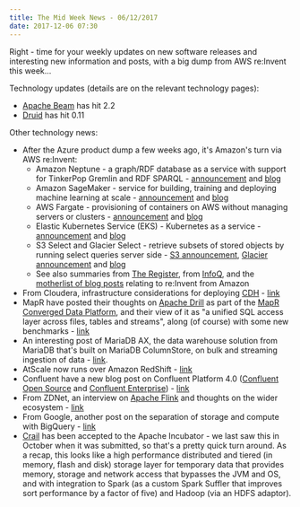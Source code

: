 ```yaml
---
title: The Mid Week News - 06/12/2017
date: 2017-12-06 07:30
---
```

Right - time for your weekly updates on new software releases and interesting new information and posts, with a big dump from AWS re:Invent this week...
<!--more-->

Technology updates (details are on the relevant technology pages):

* [Apache Beam](/technologies/apache-beam/) has hit 2.2
* [Druid](/technologies/druid/) has hit 0.11

Other technology news:

* After the Azure product dump a few weeks ago, it's Amazon's turn via AWS re:Invent:
  * Amazon Neptune - a graph/RDF database as a service with support for TinkerPop Gremlin and RDF SPARQL - [announcement](https://aws.amazon.com/about-aws/whats-new/2017/11/amazon-neptune-fast-reliable-graph-database-built-for-the-cloud/) and [blog](https://aws.amazon.com/blogs/aws/amazon-neptune-a-fully-managed-graph-database-service/)
  * Amazon SageMaker - service for building, training and deploying machine learning at scale - [announcement](https://aws.amazon.com/about-aws/whats-new/2017/11/introducing-amazon-sagemaker/) and [blog](https://aws.amazon.com/blogs/aws/sagemaker/)
  * AWS Fargate - provisioning of containers on AWS without managing servers or clusters - [announcement](https://aws.amazon.com/about-aws/whats-new/2017/11/introducing-aws-fargate-a-technology-to-run-containers-without-managing-infrastructure/) and [blog](https://aws.amazon.com/blogs/aws/aws-fargate/)
  * Elastic Kubernetes Service (EKS) - Kubernetes as a service - [announcement](https://aws.amazon.com/about-aws/whats-new/2017/11/introducing-amazon-elastic-container-service-for-kubernetes/) and [blog](https://aws.amazon.com/blogs/aws/amazon-elastic-container-service-for-kubernetes/)
  * S3 Select and Glacier Select - retrieve subsets of stored objects by running select queries server side - [S3 announcement](https://aws.amazon.com/about-aws/whats-new/2017/11/amazon-s3-select-is-now-available-in-limited-preview/), [Glacier announcement](https://aws.amazon.com/about-aws/whats-new/2017/11/amazon-glacier-select-makes-big-data-analytics-of-archive-data-possible/) and [blog](https://aws.amazon.com/blogs/aws/s3-glacier-select/)
  * See also summaries from [The Register](https://www.theregister.co.uk/2017/11/29/amazon_aws_kubernetes/), from [InfoQ](https://www.infoq.com/news/2017/12/aws-reinvent-day-one), and the [motherlist of blog posts](https://aws.amazon.com/blogs/aws/category/events/reinvent/) relating to re:Invent from Amazon
* From Cloudera, infrastructure considerations for deploying [CDH](/technologies/cloudera-cdh/) - [link](http://blog.cloudera.com/blog/2017/11/deploy-cloudera-edh-clusters-like-a-boss-revamped-part-1/)
* MapR have posted their thoughts on [Apache Drill](/technologies/apache-drill/) as part of the [MapR Converged Data Platform](/technologies/mapr-converged-data-platform/), and their view of it as "a unified SQL access layer across files, tables and streams", along (of course) with some new benchmarks - [link](https://community.mapr.com/community/products/blog/2017/11/29/apache-drill-version-111-on-mapr-release-overview)
* An interesting post of MariaDB AX, the data warehouse solution from MariaDB that's built on MariaDB ColumnStore, on bulk and streaming ingestion of data - [link](https://mariadb.com/resources/blog/real-time-data-streaming-mariadb-ax).
* AtScale now runs over Amazon RedShift - [link](http://blog.atscale.com/atscale_aws_redshift)
* Confluent have a new blog post on Confluent Platform 4.0 ([Confluent Open Source](/technologies/confluent-open-source/) and [Confluent Enterprise](/technologies/confluent-enterprise/)) - [link](https://www.confluent.io/blog/introducing-confluent-platform-4-0/)
* From ZDNet, an interview on [Apache Flink](/technologies/apache-flink/) and thoughts on the wider ecosystem - [link](http://www.zdnet.com/article/real-time-applications-are-going-places/)
* From Google, another post on the separation of storage and compute with BigQuery - [link](https://cloud.google.com/blog/big-data/2017/11/separation-of-storage-and-compute-in-bigquery)
* [Crail](http://www.crail.io/) has been accepted to the Apache Incubator - we last saw this in October when it was submitted, so that's a pretty quick turn around.  As a recap, this looks like a high performance distributed and tiered (in memory, flash and disk) storage layer for temporary data that provides memory, storage and network access that bypasses the JVM and OS, and with integration to Spark (as a custom Spark Suffler that improves sort performance by a factor of five) and Hadoop (via an HDFS adaptor).